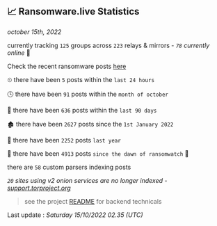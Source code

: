 
## 📈 Ransomware.live Statistics
_october 15th, 2022_

currently tracking `125` groups across `223` relays & mirrors - _`78` currently online_ 📡

Check the recent ransomware posts [here](https://www.ransomware.live/#/recentposts)


⏲ there have been `5` posts within the `last 24 hours`

🕓 there have been `91` posts within the `month of october`

📅 there have been `636` posts within the `last 90 days`

🏚 there have been `2627` posts since the `1st January 2022`

🚀 there have been `2252` posts `last year`

🦕 there have been `4913` posts `since the dawn of ransomwatch` 🐣

there are `58` custom parsers indexing posts

_`20` sites using v2 onion services are no longer indexed - [support.torproject.org](https://support.torproject.org/onionservices/v2-deprecation/)_

> see the project [README](https://github.com/jmousqueton/ransomwatch#readme) for backend technicals



Last update : _Saturday 15/10/2022 02.35 (UTC)_

